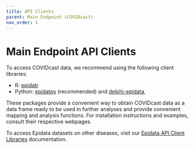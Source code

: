 ```yaml
---
title: API Clients
parent: Main Endpoint (COVIDcast)
nav_order: 1
---
```


# Main Endpoint API Clients

To access COVIDcast data, we recommend using the following client libraries:

- R: [epidatr](https://cmu-delphi.github.io/epidatr/)
- Python: [epidatpy](https://cmu-delphi.github.io/epidatpy/) (recommended) and [delphi-epidata](https://pypi.org/project/delphi-epidata/),

These packages provide a convenient way to obtain COVIDcast data as a data frame
ready to be used in further analyses and provide convenient mapping and analysis
functions. For installation instructions and examples, consult their respective
webpages.

To access Epidata datasets on other diseases, visit our
[Epidata API Client Libraries](client_libraries.md) documentation.
